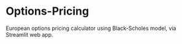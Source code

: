 # Options-Pricing

European options pricing calculator using Black-Scholes model, via Streamlit web app.
